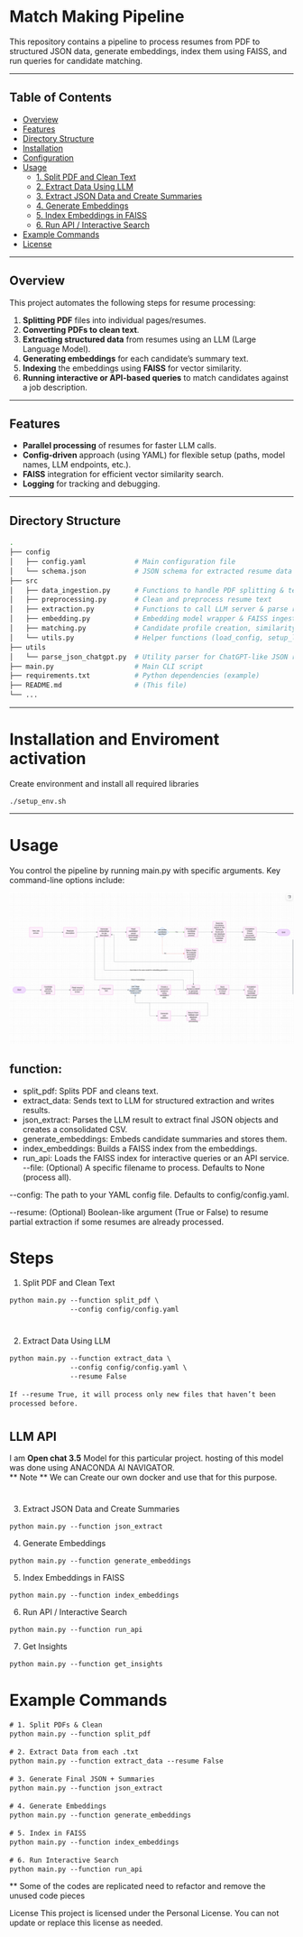 # Match Making Pipeline

This repository contains a pipeline to process resumes from PDF to structured JSON data, generate embeddings, index them using FAISS, and run queries for candidate matching.

---

## Table of Contents

- [Overview](#overview)
- [Features](#features)
- [Directory Structure](#directory-structure)
- [Installation](#installation)
- [Configuration](#configuration)
- [Usage](#usage)
  - [1. Split PDF and Clean Text](#1-split-pdf-and-clean-text)
  - [2. Extract Data Using LLM](#2-extract-data-using-llm)
  - [3. Extract JSON Data and Create Summaries](#3-extract-json-data-and-create-summaries)
  - [4. Generate Embeddings](#4-generate-embeddings)
  - [5. Index Embeddings in FAISS](#5-index-embeddings-in-faiss)
  - [6. Run API / Interactive Search](#6-run-api--interactive-search)
- [Example Commands](#example-commands)
- [License](#license)

---

## Overview

This project automates the following steps for resume processing:
1. **Splitting PDF** files into individual pages/resumes.
2. **Converting PDFs to clean text**.
3. **Extracting structured data** from resumes using an LLM (Large Language Model).
4. **Generating embeddings** for each candidate’s summary text.
5. **Indexing** the embeddings using **FAISS** for vector similarity.
6. **Running interactive or API-based queries** to match candidates against a job description.

---

## Features

- **Parallel processing** of resumes for faster LLM calls.
- **Config-driven** approach (using YAML) for flexible setup (paths, model names, LLM endpoints, etc.).
- **FAISS** integration for efficient vector similarity search.
- **Logging** for tracking and debugging.

---

## Directory Structure

```bash
.
├── config
│   ├── config.yaml            # Main configuration file
│   └── schema.json            # JSON schema for extracted resume data
├── src
│   ├── data_ingestion.py      # Functions to handle PDF splitting & text extraction
│   ├── preprocessing.py       # Clean and preprocess resume text
│   ├── extraction.py          # Functions to call LLM server & parse responses
│   ├── embedding.py           # Embedding model wrapper & FAISS ingestion
│   ├── matching.py            # Candidate profile creation, similarity search
│   └── utils.py               # Helper functions (load_config, setup_logger)
├── utils
│   └── parse_json_chatgpt.py  # Utility parser for ChatGPT-like JSON response
├── main.py                    # Main CLI script
├── requirements.txt           # Python dependencies (example)
├── README.md                  # (This file)
└── ...
```
---
# Installation and Enviroment activation
Create environment and install all required libraries
```
./setup_env.sh
```
---
# Usage
You control the pipeline by running main.py with specific arguments. Key command-line options include:

![Alt text](architecture.png "Optional title")


## function:
* split_pdf: Splits PDF and cleans text.
* extract_data: Sends text to LLM for structured extraction and writes results.
* json_extract: Parses the LLM result to extract final JSON objects and creates a consolidated CSV.
* generate_embeddings: Embeds candidate summaries and stores them.
* index_embeddings: Builds a FAISS index from the embeddings.
* run_api: Loads the FAISS index for interactive queries or an API service.
--file: (Optional) A specific filename to process. Defaults to None (process all).

--config: The path to your YAML config file. Defaults to config/config.yaml.

--resume: (Optional) Boolean-like argument (True or False) to resume partial extraction if some resumes are already processed.

# Steps

1. Split PDF and Clean Text
```
python main.py --function split_pdf \
               --config config/config.yaml
```
#
2. Extract Data Using LLM
```
python main.py --function extract_data \
               --config config/config.yaml \
               --resume False

If --resume True, it will process only new files that haven’t been processed before.
```
#
## LLM API 
I am **Open chat 3.5** Model for this particular project. hosting of this model was done using ANACONDA AI NAVIGATOR.<br>
** Note ** 
We can Create our own docker and use that for this purpose.
#

3. Extract JSON Data and Create Summaries
```
python main.py --function json_extract
```
4. Generate Embeddings
```
python main.py --function generate_embeddings 
```
5. Index Embeddings in FAISS
```
python main.py --function index_embeddings
```
6. Run API / Interactive Search
```
python main.py --function run_api 
```
7. Get Insights
```
python main.py --function get_insights 
```
#
# Example Commands
```
# 1. Split PDFs & Clean
python main.py --function split_pdf

# 2. Extract Data from each .txt
python main.py --function extract_data --resume False

# 3. Generate Final JSON + Summaries
python main.py --function json_extract

# 4. Generate Embeddings
python main.py --function generate_embeddings

# 5. Index in FAISS
python main.py --function index_embeddings

# 6. Run Interactive Search
python main.py --function run_api
```
** Some of the codes are replicated need to refactor and remove the unused code pieces

License
This project is licensed under the Personal License. You can not update or replace this license as needed.
